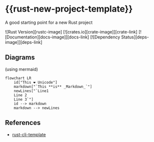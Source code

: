 # {{rust-new-project-template}}
A good starting point for a new Rust project

![Rust Version][rustc-image]
[![crates.io][crate-image]][crate-link]
[![Documentation][docs-image]][docs-link]
[![Dependency Status][deps-image]][deps-link]

## Diagrams

(using mermaid)

```mermaid
flowchart LR
    id["This ❤ Unicode"]
    markdown["`This **is** _Markdown_`"]
    newLines["`Line1
    Line 2
    Line 3`"]
    id --> markdown
    markdown --> newLines
```

## References

* [rust-cli-template](https://github.com/kbknapp/rust-cli-template)
